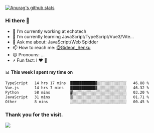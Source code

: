 [![Anurag's github stats](https://github-readme-stats.vercel.app/api?username=gideonsenku)](https://github.com/anuraghazra/github-readme-stats)
### Hi there 👋
- 🔭 I’m currently working at echotech
- 🌱 I’m currently learning JavaScript/TypeScript/Vue3/Vite...
- 💬 Ask me about: JavaScript/Web Spidder 
- 📫 How to reach me: [@Gideon_Senku](https://t.me/Gideon_Senku)
- 😄 Pronouns: ...
- ⚡ Fun fact: I ❤️ 🎵

📊 **This week I spent my time on**
<!--START_SECTION:waka-->

```txt
TypeScript   14 hrs 17 mins  ███████████▓░░░░░░░░░░░░░   46.88 %
Vue.js       14 hrs 7 mins   ███████████▓░░░░░░░░░░░░░   46.32 %
Python       58 mins         ▓░░░░░░░░░░░░░░░░░░░░░░░░   03.20 %
JavaScript   31 mins         ▒░░░░░░░░░░░░░░░░░░░░░░░░   01.71 %
Other        8 mins          ░░░░░░░░░░░░░░░░░░░░░░░░░   00.45 %
```

<!--END_SECTION:waka-->


### Thank you for the visit.
![](http://profile-counter.glitch.me/gideonsenku/count.svg)
<!--
**GideonSenku/GideonSenku** is a ✨ _special_ ✨ repository because its `README.md` (this file) appears on your GitHub profile.

Here are some ideas to get you started:

- 🔭 I’m currently working on ...
- 🌱 I’m currently learning ...
- 👯 I’m looking to collaborate on ...
- 🤔 I’m looking for help with ...
- 💬 Ask me about ...
- 📫 How to reach me: ...
- 😄 Pronouns: ...
- ⚡ Fun fact: ...
-->
